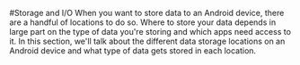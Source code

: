 #Storage and I/O
When you want to store data to an Android device, there are a handful of locations to do so. Where to store your data depends in large part on the type of data you're storing and which apps need access to it. In this section, we'll talk about the different data storage locations on an Android device and what type of data gets stored in each location.